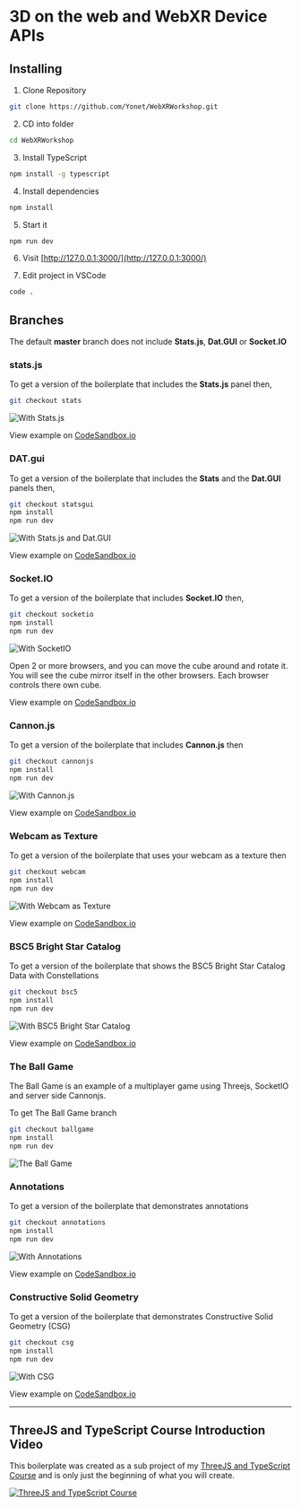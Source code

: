 # 3D on the web and WebXR Device APIs
## Installing

1. Clone Repository

```bash
git clone https://github.com/Yonet/WebXRWorkshop.git
```

2. CD into folder
```bash
cd WebXRWorkshop
```

3. Install TypeScript

```bash
npm install -g typescript
```

4. Install dependencies

```bash
npm install
```

5. Start it

```bash
npm run dev
```

6. Visit [http://127.0.0.1:3000/](http://127.0.0.1:3000/)


7. Edit project in VSCode
```bash
code .
```

## Branches

The default **master** branch does not include **Stats.js**, **Dat.GUI** or **Socket.IO**

### stats.js

To get a version of the boilerplate that includes the **Stats.js** panel then,
```bash
git checkout stats
```
![With Stats.js](docs/with-stats.jpg)

View example on [CodeSandbox.io](https://codesandbox.io/s/github/Sean-Bradley/Three.js-TypeScript-Boilerplate/tree/stats/)

### DAT.gui
To get a version of the boilerplate that includes the **Stats** and the **Dat.GUI** panels then,
```bash
git checkout statsgui
npm install
npm run dev
```
![With Stats.js and Dat.GUI](docs/with-stats-gui.jpg)

View example on [CodeSandbox.io](https://codesandbox.io/s/github/Sean-Bradley/Three.js-TypeScript-Boilerplate/tree/statsgui/)

### Socket.IO

To get a version of the boilerplate that includes **Socket.IO** then,
```bash
git checkout socketio
npm install
npm run dev
```

![With SocketIO](docs/with-socketio.jpg)

Open 2 or more browsers, and you can move the cube around and rotate it. You will see the cube mirror itself in the other browsers. Each browser controls there own cube.

View example on [CodeSandbox.io](https://codesandbox.io/s/github/Sean-Bradley/Three.js-TypeScript-Boilerplate/tree/socketio/)

### Cannon.js
To get a version of the boilerplate that includes **Cannon.js** then

```bash
git checkout cannonjs
npm install
npm run dev
```

![With Cannon.js](docs/with-cannonjs.jpg)

View example on [CodeSandbox.io](https://codesandbox.io/s/github/Sean-Bradley/Three.js-TypeScript-Boilerplate/tree/cannonjs/)

### Webcam as Texture
To get a version of the boilerplate that uses your webcam as a texture then

```bash
git checkout webcam
npm install
npm run dev
```

![With Webcam as Texture](docs/with-webcam.jpg)

View example on [CodeSandbox.io](https://codesandbox.io/s/github/Sean-Bradley/Three.js-TypeScript-Boilerplate/tree/webcam/)

### BSC5 Bright Star Catalog

To get a version of the boilerplate that shows the BSC5 Bright Star Catalog Data with Constellations

```bash
git checkout bsc5
npm install
npm run dev
```

![With BSC5 Bright Star Catalog](docs/with-bsc5.jpg)

View example on [CodeSandbox.io](https://codesandbox.io/s/github/Sean-Bradley/Three.js-TypeScript-Boilerplate/tree/bsc5/)

### The Ball Game

The Ball Game is an example of a multiplayer game using Threejs, SocketIO and server side Cannonjs. 

To get The Ball Game branch

```bash
git checkout ballgame
npm install
npm run dev
```

![The Ball Game](docs/theballgame.jpg)

### Annotations

To get a version of the boilerplate that demonstrates annotations

```bash
git checkout annotations
npm install
npm run dev
```

![With Annotations](docs/annotations.jpg)

View example on [CodeSandbox.io](https://codesandbox.io/s/github/Sean-Bradley/Three.js-TypeScript-Boilerplate/tree/annotations/)

### Constructive Solid Geometry

To get a version of the boilerplate that demonstrates Constructive Solid Geometry (CSG)

```bash
git checkout csg
npm install
npm run dev
```

![With CSG](docs/with-csg.jpg)

View example on [CodeSandbox.io](https://codesandbox.io/s/github/Sean-Bradley/Three.js-TypeScript-Boilerplate/tree/csg/)


---

## ThreeJS and TypeScript Course Introduction Video

This boilerplate was created as a sub project of my [ThreeJS and TypeScript Course](https://www.udemy.com/course/threejs-tutorials/?referralCode=4C7E1DE91C3E42F69D0F) and is only just the beginning of what you will create.

[![ThreeJS and TypeScript Course](docs/threejs-course-image.png)](https://youtu.be/fS4H7gm7gK4)
